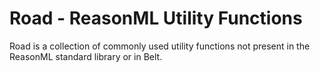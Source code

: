 # Road - ReasonML Utility Functions

Road is a collection of commonly used utility functions not present in the ReasonML standard library or in Belt. 
